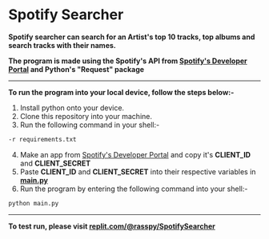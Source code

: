 #  **Spotify Searcher**

**Spotify searcher can search for an Artist's top 10 tracks, top albums and search tracks with their names.**

**The program is made using the Spotify's API from [Spotify's Developer Portal](https://developer.spotify.com/) and Python's "Request" package**

---

**To run the program into your local device, follow the steps below:-**
1. Install python onto your device.
2. Clone this repository into your machine.
3. Run the following command in your shell:-
```bash
-r requirements.txt
```
4. Make an app from [Spotify's Developer Portal](https://developer.spotify.com/) and copy it's **CLIENT_ID** and **CLIENT_SECRET**
5. Paste **CLIENT_ID** and **CLIENT_SECRET** into their respective variables in **[main.py](./main.py)**
6. Run the program by entering the following command into your shell:-
```bash
python main.py
```

---

**To test run, please visit [replit.com/@rasspy/SpotifySearcher](https://replit.com/@rasspy/SpotifySearcher?v=1)**
